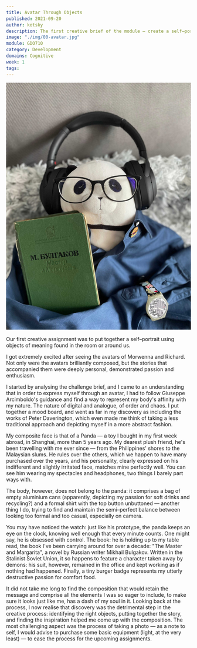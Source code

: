 ```yaml
---
title: Avatar Through Objects
published: 2021-09-20
author: kotsky
description: The first creative brief of the module — create a self–portrait using objects in the room
image: "./img/00-avatar.jpg"
module: GDO710
category: Development
domains: Cognitive
week: 1
tags: 
---
```


![My avatar](./img/00-avatar.jpg)

Our first creative assignment was to put together a self–portrait using objects of meaning found in the room or around us. 

I got extremely excited after seeing the avatars of Morwenna and Richard. Not only were the avatars brilliantly composed, but the stories that accompanied them were deeply personal, demonstrated passion and enthusiasm.

I started by analysing the challenge brief, and I came to an understanding that in order to express myself through an avatar, I had to follow Giuseppe Arcimboldo's guidance and find a way to represent my body's affinity with my nature. The nature of digital and analogue, of order and chaos. I put together a mood board, and went as far in my discovery as including the works of Peter Daverington, which even made me think of taking a less traditional approach and depicting myself in a more abstract fashion.

My composite face is that of a Panda — a toy I bought in my first week abroad, in Shanghai, more than 5 years ago. My dearest plush friend, he's been travelling with me ever since — from the Philippines' shores to the Malaysian slums. He rules over the others, which we happen to have many purchased over the years, and his personality, clearly expressed on his indifferent and slightly irritated face, matches mine perfectly well. You can see him wearing my spectacles and headphones, two things I barely part ways with.

The body, however, does not belong to the panda: it comprises a bag of empty aluminium cans (apparently, depicting my passion for soft drinks and recycling?) and a formal shirt with the top button unbuttoned — another thing I do, trying to find and maintain the semi–perfect balance between looking too formal and too casual, especially on camera. 

You may have noticed the watch: just like his prototype, the panda keeps an eye on the clock, knowing well enough that every minute counts. One might say, he is obsessed with control. The book: he is holding up to my table read, the book I've been carrying around for over a decade: "The Master and Margarita", a novel by Russian writer Mikhail Bulgakov. Written in the Stalinist Soviet Union, it so happens to feature a character taken away by demons: his suit, however, remained in the office and kept working as if nothing had happened. Finally, a tiny burger badge represents my utterly destructive passion for comfort food.

It did not take me long to find the composition that would retain the message and comprise all the elements I was so eager to include, to make sure it looks just like me, has a dash of my soul in it. Looking back at the process, I now realise that discovery was the detrimental step in the creative process: identifying the right objects, putting together the story, and finding the inspiration helped me come up with the composition. The most challenging aspect was the process of taking a photo — as a note to self, I would advise to purchase some basic equipment (light, at the very least) — to ease the process for the upcoming assignments.
